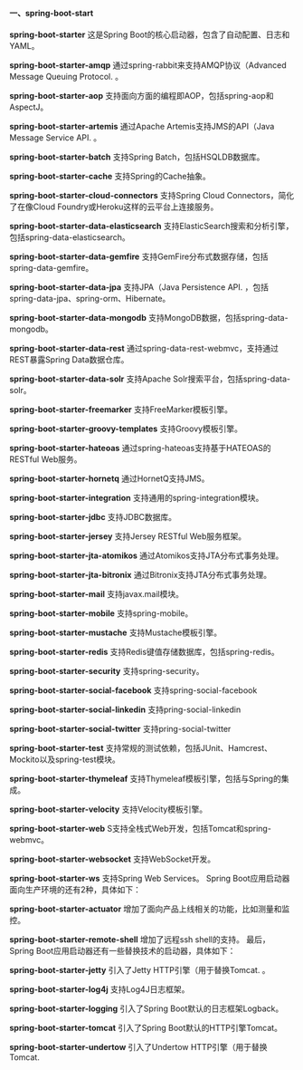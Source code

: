 #### 一、spring-boot-start

**spring-boot-starter**
这是Spring Boot的核心启动器，包含了自动配置、日志和YAML。

**spring-boot-starter-amqp**
通过spring-rabbit来支持AMQP协议（Advanced Message Queuing Protocol. 。

**spring-boot-starter-aop**
支持面向方面的编程即AOP，包括spring-aop和AspectJ。

**spring-boot-starter-artemis**
通过Apache Artemis支持JMS的API（Java Message Service API. 。

**spring-boot-starter-batch**
支持Spring Batch，包括HSQLDB数据库。

**spring-boot-starter-cache**
支持Spring的Cache抽象。

**spring-boot-starter-cloud-connectors**
支持Spring Cloud Connectors，简化了在像Cloud Foundry或Heroku这样的云平台上连接服务。

**spring-boot-starter-data-elasticsearch**
支持ElasticSearch搜索和分析引擎，包括spring-data-elasticsearch。

**spring-boot-starter-data-gemfire**
支持GemFire分布式数据存储，包括spring-data-gemfire。

**spring-boot-starter-data-jpa**
支持JPA（Java Persistence API. ，包括spring-data-jpa、spring-orm、Hibernate。

**spring-boot-starter-data-mongodb**
支持MongoDB数据，包括spring-data-mongodb。

**spring-boot-starter-data-rest**
通过spring-data-rest-webmvc，支持通过REST暴露Spring Data数据仓库。

**spring-boot-starter-data-solr**
支持Apache Solr搜索平台，包括spring-data-solr。

**spring-boot-starter-freemarker**
支持FreeMarker模板引擎。

**spring-boot-starter-groovy-templates**
支持Groovy模板引擎。

**spring-boot-starter-hateoas**
通过spring-hateoas支持基于HATEOAS的RESTful Web服务。

**spring-boot-starter-hornetq**
通过HornetQ支持JMS。

**spring-boot-starter-integration**
支持通用的spring-integration模块。

**spring-boot-starter-jdbc**
支持JDBC数据库。

**spring-boot-starter-jersey**
支持Jersey RESTful Web服务框架。

**spring-boot-starter-jta-atomikos**
通过Atomikos支持JTA分布式事务处理。

**spring-boot-starter-jta-bitronix**
通过Bitronix支持JTA分布式事务处理。

**spring-boot-starter-mail**
支持javax.mail模块。

**spring-boot-starter-mobile**
支持spring-mobile。

**spring-boot-starter-mustache**
支持Mustache模板引擎。

**spring-boot-starter-redis**
支持Redis键值存储数据库，包括spring-redis。

**spring-boot-starter-security**
支持spring-security。

**spring-boot-starter-social-facebook**
支持spring-social-facebook

**spring-boot-starter-social-linkedin**
支持pring-social-linkedin

**spring-boot-starter-social-twitter**
支持pring-social-twitter

**spring-boot-starter-test**
支持常规的测试依赖，包括JUnit、Hamcrest、Mockito以及spring-test模块。

**spring-boot-starter-thymeleaf**
支持Thymeleaf模板引擎，包括与Spring的集成。

**spring-boot-starter-velocity**
支持Velocity模板引擎。

**spring-boot-starter-web**
S支持全栈式Web开发，包括Tomcat和spring-webmvc。

**spring-boot-starter-websocket**
支持WebSocket开发。

**spring-boot-starter-ws**
支持Spring Web Services。
Spring Boot应用启动器面向生产环境的还有2种，具体如下：

**spring-boot-starter-actuator**
增加了面向产品上线相关的功能，比如测量和监控。

**spring-boot-starter-remote-shell**
增加了远程ssh shell的支持。
最后，Spring Boot应用启动器还有一些替换技术的启动器，具体如下：

**spring-boot-starter-jetty**
引入了Jetty HTTP引擎（用于替换Tomcat. 。

**spring-boot-starter-log4j**
支持Log4J日志框架。

**spring-boot-starter-logging**
引入了Spring Boot默认的日志框架Logback。

**spring-boot-starter-tomcat**
引入了Spring Boot默认的HTTP引擎Tomcat。

**spring-boot-starter-undertow**
引入了Undertow HTTP引擎（用于替换Tomcat.